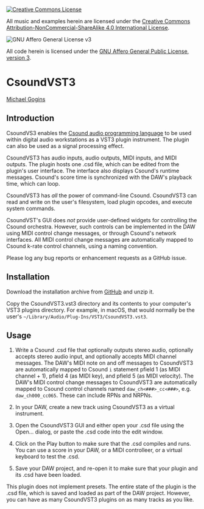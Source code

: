 <p>
<a rel="license" href="http://creativecommons.org/licenses/by-nc-sa/4.0/"><img alt="Creative Commons License" 
style="border-width:0" src="https://i.creativecommons.org/l/by-nc-sa/4.0/88x31.png" />
</a>
<p>All music and examples herein are licensed under the  
<a rel="ccncsa4" href="http://creativecommons.org/licenses/by-nc-sa/4.0/">
Creative Commons Attribution-NonCommercial-ShareAlike 4.0 International License</a>.
<p>
<img alt="GNU Affero General License v3" 
style="border-width:0" src="https://www.gnu.org/graphics/agplv3-155x51.png" /> 
</p><p>All code herein is licensed under the  
<a rel="agplv3" href="https://www.gnu.org/licenses/agpl-3.0.html">
GNU Affero General Public License, version 3</a>.

# CsoundVST3
[Michael Gogins](https://michaelgogins.tumblr.com)

## Introduction

CsoundVS3 enables the [Csound audio programming language](https://csound.com/") 
to be used within digital audio workstations as a VST3 plugin instrument. The 
plugin can also be used as a signal processing effect.

CsoundVST3 has audio inputs, audio outputs, MIDI inputs, and MIDI outputs. 
The plugin hosts one .csd file, which can be edited from the plugin's user 
interface. The interface also displays Csound's runtime messages. Csound's 
score time is synchronized with the DAW's playback time, which can loop.



CsoundVST3 has _all_ the power of command-line Csound. CsoundVST3 can read and 
write on the user's filesystem, load plugin opcodes, and execute system 
commands.

CsoundVST's GUI does _not_ provide user-defined widgets for controlling the 
Csound orchestra. However, such controls can be implemented in the DAW using 
MIDI control change messages, or through Csound's network interfaces. All MIDI 
control change messages are automatically mapped to Csound k-rate control 
channels, using a naming convention.

Please log any bug reports or enhancement requests as a GitHub issue.

## Installation

Download the installation archive from <a href="">GitHub<a/> and unzip it.

Copy the CsoundVST3.vst3 directory and its contents to your computer's VST3 
plugins directory. For example, in macOS, that would normally be the user's 
`~/Library/Audio/Plug-Ins/VST3/CsoundVST3.vst3`.

## Usage

 1. Write a Csound .csd file that optionally outputs stereo audio, optionally 
    accepts stereo audio input, and optionally accepts MIDI channel messages. 
    The DAW's MIDI note on and off messages to CsoundVST3 are automatically 
    mapped to Csound `i` statement pfield 1 (as MIDI channel + 1), pfield 4 
    (as MIDI key), and pfield 5 (as MIDI velocity). The DAW's MIDI control 
    change messages to CsoundVST3 are automatically mapped to Csound control 
    channels named `daw_ch<###>_cc<###>`, e.g. `daw_ch000_cc065`. These can 
    include RPNs and NRPNs.

 2. In your DAW, create a new track using CsoundVST3 as a virtual instrument.

 3. Open the CsoundVST3 GUI and either open your .csd file using the Open... 
    dialog, or paste the .csd code into the edit window.

 4. Click on the Play button to make sure that the .csd compiles and runs. 
    You can use a score in your DAW, or a MIDI controlleer, or a virtual 
    keyboard to test the .csd.

 5. Save your DAW project, and re-open it to make sure that your plugin 
    and its .csd have been loaded.

This plugin does not implement presets. The entire state of the plugin is the 
.csd file, which is saved and loaded as part of the DAW project. However, you 
can have as many CsoundVST3 plugins on as many tracks as you like.




